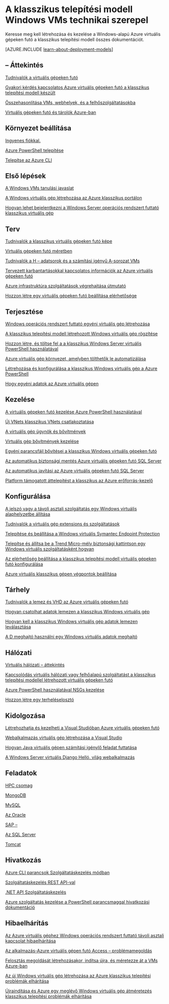 <properties
   pageTitle="A klasszikus Windows VMs technikai cikkek |} Microsoft Azure"
   description="Teljes listáját a Microsoft Azure dokumentáció cikkeket a Windows virtuális gépeken futó a klasszikus telepítési modell"
   services="virtual-machines-windows"
   documentationCenter=""
   authors="cynthn"
   manager="timlt"
   tags="azure-service-management"
   editor=""/>

<tags
   ms.service="virtual-machines-windows"
   ms.devlang="na"
   ms.topic="article"
   ms.tgt_pltfrm="vm-windows"
   ms.workload="infrastructure-services"
   ms.date="08/05/2016"
   ms.author="cynthn"/>

# <a name="technical-articles-for-windows-vms-in-the-classic-deployment-model"></a>A klasszikus telepítési modell Windows VMs technikai szerepel


Keresse meg kell létrehozása és kezelése a Windows-alapú Azure virtuális gépeken futó a klasszikus telepítési modell összes dokumentációt.

[AZURE.INCLUDE [learn-about-deployment-models](../../includes/learn-about-deployment-models-classic-include.md)]


## <a name="overview"></a>– Áttekintés

[Tudnivalók a virtuális gépeken futó](virtual-machines-windows-about.md)

[Gyakori kérdés kapcsolatos Azure virtuális gépeken futó a klasszikus telepítési modell készült](virtual-machines-windows-classic-faq.md)

[Összehasonlítása VMs, webhelyek, és a felhőszolgáltatásokba](../app-service-web/choose-web-site-cloud-service-vm.md)

[Virtuális gépeken futó és tárolók Azure-ban](virtual-machines-windows-containers.md)



## <a name="environment-setup"></a>Környezet beállítása

[Ingyenes fiókkal.](https://azure.microsoft.com/free/)
 
[Azure PowerShell telepítése](../powershell-install-configure.md)

[Telepítse az Azure CLI](../xplat-cli-install.md)


## <a name="get-started"></a>Első lépések
[A Windows VMs tanulási javaslat](https://azure.microsoft.com/documentation/learning-paths/virtual-machines/)

[A Windows virtuális gép létrehozása az Azure klasszikus portálon](virtual-machines-windows-classic-tutorial.md)

[Hogyan lehet bejelentkezni a Windows Server operációs rendszert futtató klasszikus virtuális gép](virtual-machines-windows-classic-connect-logon.md)




## <a name="plan"></a>Terv

[Tudnivalók a klasszikus virtuális gépeken futó képe](virtual-machines-windows-classic-about-images.md)

[Virtuális gépeken futó méretben](virtual-machines-windows-sizes.md)

[Tudnivalók a H – adatsorok és a számítási igényű A-sorozat VMs](virtual-machines-windows-a8-a9-a10-a11-specs.md)

[Tervezett karbantartásokkal kapcsolatos információk az Azure virtuális gépeken futó](virtual-machines-windows-planned-maintenance.md)

[Azure infrastruktúra szolgáltatások végrehajtása útmutató](virtual-machines-windows-infrastructure-subscription-accounts-guidelines.md)

[Hozzon létre egy virtuális gépeken futó beállítása elérhetősége](virtual-machines-windows-classic-configure-availability.md)


## <a name="deploy"></a>Terjesztése

[Windows operációs rendszert futtató egyéni virtuális gép létrehozása](virtual-machines-windows-classic-createportal.md)

[A klasszikus telepítési modell létrehozott Windows virtuális gép rögzítése](virtual-machines-windows-classic-capture-image.md)

[Hozzon létre, és töltse fel a a klasszikus Windows Server virtuális PowerShell használatával](virtual-machines-windows-classic-createupload-vhd.md)

[Azure virtuális gép környezet, amelyben tölthetők le automatizálása](virtual-machines-windows-chef-automation.md)

[Létrehozása és konfigurálása a klasszikus Windows virtuális gép a Azure PowerShell](virtual-machines-windows-classic-create-powershell.md)

[Hogy egyéni adatok az Azure virtuális gépen](virtual-machines-windows-classic-inject-custom-data.md)


## <a name="manage"></a>Kezelése

[A virtuális gépeken futó kezelése Azure PowerShell használatával](virtual-machines-windows-classic-manage-psh.md)
    
[Új VNets klasszikus VNets csatlakoztatása](../vpn-gateway/vpn-gateway-connect-different-deployment-models-powershell.md)
    
[A virtuális gép ügynök és bővítmények](virtual-machines-windows-classic-agents-and-extensions.md)

[Virtuális gép bővítmények kezelése](virtual-machines-windows-classic-manage-extensions.md)

[Egyéni parancsfájl bővítései a klasszikus Windows virtuális gépeken futó](virtual-machines-windows-classic-extensions-customscript.md)

[Az automatikus biztonsági mentés Azure virtuális gépeken futó SQL Server](virtual-machines-windows-classic-sql-automated-backup.md)

[Az automatikus javítási az Azure virtuális gépeken futó SQL Server](virtual-machines-windows-classic-sql-automated-patching.md)

[Platform támogatott áttelepítést a klasszikus az Azure erőforrás-kezelő](virtual-machines-windows-migration-classic-resource-manager-deep-dive.md)



## <a name="configure"></a>Konfigurálása

[A jelszó vagy a távoli asztali szolgáltatás egy Windows virtuális alaphelyzetbe állítása](virtual-machines-windows-reset-rdp.md)

[Tudnivalók a virtuális gép extensions és szolgáltatások](virtual-machines-windows-extensions-features.md)

[Telepítése és beállítása a Windows virtuális Symantec Endpoint Protection](virtual-machines-windows-classic-install-symantec.md)
    
[Telepítse és állítsa be a Trend Micro-mély biztonsági kattintson egy Windows virtuális szolgáltatásként hogyan](virtual-machines-windows-classic-install-trend.md)

[Az elérhetőség beállítása a klasszikus telepítési modell virtuális gépeken futó konfigurálása](virtual-machines-windows-classic-configure-availability.md)

[Azure virtuális klasszikus gépen végpontok beállítása](virtual-machines-windows-classic-setup-endpoints.md)

## <a name="storage"></a>Tárhely

[Tudnivalók a lemez és VHD az Azure virtuális gépeken futó](virtual-machines-windows-about-disks-vhds.md)
    
[Hogyan csatolhat adatok lemezen a klasszikus Windows virtuális gép](virtual-machines-windows-classic-attach-disk.md)

[Hogyan kell a klasszikus Windows virtuális gép adatok lemezen leválasztása](virtual-machines-windows-classic-detach-disk.md)

[A D meghajtó használni egy Windows virtuális adatok meghajtó](virtual-machines-windows-classic-change-drive-letter.md)

## <a name="networking"></a>Hálózati

[Virtuális hálózati – áttekintés](../virtual-network/virtual-networks-overview.md)

[Kapcsolódás virtuális hálózati vagy felhőalapú szolgáltatást a klasszikus telepítési modellel létrehozott virtuális gépeken futó](virtual-machines-windows-classic-connect-vms.md)
    
[Azure PowerShell használatával NSGs kezelése](../virtual-network/virtual-networks-create-nsg-classic-ps.md)
    
[Hozzon létre egy terheléselosztó](../load-balancer/load-balancer-get-started-internet-classic-portal.md)

    

## <a name="develop"></a>Kidolgozása

[Létrehozhatja és kezelheti a Visual Studióban Azure virtuális gépeken futó](virtual-machines-windows-classic-manage-visual-studio.md)

[Webalkalmazás virtuális gép létrehozása a Visual Studio](virtual-machines-windows-classic-web-app-visual-studio.md)

[Hogyan Java virtuális gépen számítási igénylő feladat futtatása](virtual-machines-windows-classic-java-run-compute-intensive-task.md)

[A Windows Server virtuális Django Helló, világ webalkalmazás](virtual-machines-windows-classic-python-django-web-app.md)
        


## <a name="workloads"></a>Feladatok

[HPC csomag](virtual-machines-windows-hpcpack-cluster-options.md)

[MongoDB](virtual-machines-windows-classic-install-mongodb.md)

[MySQL](virtual-machines-windows-classic-mysql-2008r2.md)

[Az Oracle](http://www.oracle.com/technetwork/topics/cloud/faq-1963009.html#support)

[SAP –](virtual-machines-windows-classic-sap-get-started.md)

[Az SQL Server](virtual-machines-windows-sql-server-iaas-overview.md)

[Tomcat](virtual-machines-windows-classic-java-run-tomcat-app-server.md)


## <a name="reference"></a>Hivatkozás
[Azure CLI parancsok Szolgáltatáskezelés módban](../virtual-machines-command-line-tools.md)

[Szolgáltatáskezelés REST API-val](https://msdn.microsoft.com/library/azure/ee460799.aspx)

[.NET API Szolgáltatáskezelés](https://msdn.microsoft.com/library/azure/mt420161.aspx)

[Azure szolgáltatás kezelése a PowerShell parancsmaggal hivatkozási dokumentáció](https://msdn.microsoft.com/library/azure/dn708504.aspx)

## <a name="troubleshooting"></a>Hibaelhárítás

[Az Azure virtuális géphez Windows operációs rendszert futtató távoli asztali kapcsolat hibaelhárítása](virtual-machines-windows-troubleshoot-rdp-connection.md)

[Az alkalmazás-Azure virtuális gépen futó Access – problémamegoldás](virtual-machines-windows-troubleshoot-app-connection.md)

[Felosztás megoldását létrehozásakor, indítsa újra, és méretezze át a VMs Azure-ban](virtual-machines-windows-allocation-failure.md)

[Az új Windows virtuális gép létrehozása az Azure klasszikus telepítési problémák elhárítása](virtual-machines-windows-classic-troubleshoot-deployment-new-vm.md)

[Újraindítása és Azure egy meglévő Windows virtuális gép átméretezés klasszikus telepítési problémák elhárítása](windows/classic/virtual-machines-windows-classic-restart-resize-error-troubleshooting.md)




